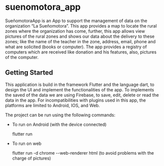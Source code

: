 # suenomotora_app

SueñomotoraApp is an App to support the management of data on the organization “La Sueñomotora”. This app provides a map to locate the rural zones where the organization has come, further, this app allows view pictures of the rural zones and shows our data about the delivery to these zones; like the name of the teacher in the zone, address, email, phone and what are solicited (books or computer).
The app provides a registry of computers which are received like donation and his features, also, pictures of the computer.

## Getting Started
This application is build in the framework Flutter and the language dart, to design the UI and implement the functionalities of the app.
To implements the saved of the data we are using Firebase, to save, edit, delete or read the data in the app.
For incompatibilities with plugins used in this app, the platforms are limited to Android, IOS, and Web.

The project can be run using the following commands:

* To run on Android (with the device connected)
  
  flutter run 

* To run on web

  flutter run -d chrome --web-renderer html (to avoid problems with the charge of pictures)
